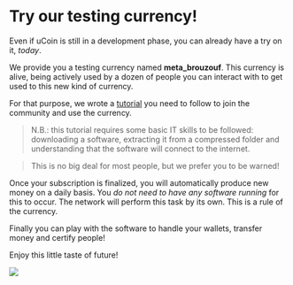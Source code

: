 # Try our testing currency!

Even if uCoin is still in a development phase, you can already have a try on it, *today*.

We provide you a testing currency named **meta_brouzouf**. This currency is alive, being actively used by a dozen of people you can interact with to get used to this new kind of currency.

For that purpose, we wrote a [tutorial](http://forum.ucoin.io/t/subscribing-to-meta-brouzouf-testing-currency/199) you need to follow to join the community and use the currency.

> N.B.: this tutorial requires some basic IT skills to be followed: downloading a software, extracting it from a compressed folder and understanding that the software will connect to the internet.

> This is no big deal for most people, but we prefer you to be warned!

Once your subscription is finalized, you will automatically produce new money on a daily basis. You *do not need to have any software running* for this to occur. The network will perform this task by its own. This is a rule of the currency.

Finally you can play with the software to handle your wallets, transfer money and certify people!

Enjoy this little taste of future!

![](/content/images/2015/08/Capture-du-2015-06-09-21-38-05-1.png)